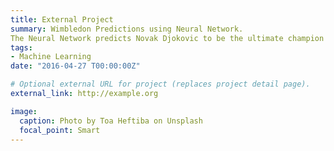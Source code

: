 ```yaml
---
title: External Project
summary: Wimbledon Predictions using Neural Network.
The Neural Network predicts Novak Djokovic to be the ultimate champion beating Roger Federer in the finals.
tags:
- Machine Learning
date: "2016-04-27 T00:00:00Z"

# Optional external URL for project (replaces project detail page).
external_link: http://example.org

image:
  caption: Photo by Toa Heftiba on Unsplash
  focal_point: Smart
---
```

